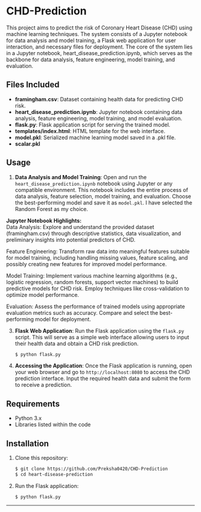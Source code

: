 # CHD-Prediction
This project aims to predict the risk of Coronary Heart Disease (CHD) using machine learning techniques. The system consists of a Jupyter notebook for data analysis and model training, a Flask web application for user interaction, and necessary files for deployment. The core of the system lies in a Jupyter notebook, heart_disease_prediction.ipynb, which serves as the backbone for data analysis, feature engineering, model training, and evaluation.

## Files Included

- **framingham.csv**: Dataset containing health data for predicting CHD risk.
- **heart_disease_prediction.ipynb**: Jupyter notebook containing data analysis, feature engineering, model training, and model evaluation.
- **flask.py**: Flask application script for serving the trained model.
- **templates/index.html**: HTML template for the web interface.
- **model.pkl**: Serialized machine learning model saved in a .pkl file.
- **scalar.pkl**

## Usage

1. **Data Analysis and Model Training**: Open and run the `heart_disease_prediction.ipynb` notebook using Jupyter or any compatible environment. This notebook includes the entire process of data analysis, feature selection, model training, and evaluation. Choose the best-performing model and save it as `model.pkl`. I have selected the Random Forest as my choice.

**Jupyter Notebook Highlights:**  
Data Analysis: Explore and understand the provided dataset (framingham.csv) through descriptive statistics, data visualization, and preliminary insights into potential predictors of CHD.

Feature Engineering: Transform raw data into meaningful features suitable for model training, including handling missing values, feature scaling, and possibly creating new features for improved model performance.

Model Training: Implement various machine learning algorithms (e.g., logistic regression, random forests, support vector machines) to build predictive models for CHD risk. Employ techniques like cross-validation to optimize model performance.

Evaluation: Assess the performance of trained models using appropriate evaluation metrics such as accuracy. Compare and select the best-performing model for deployment.

3. **Flask Web Application**: Run the Flask application using the `flask.py` script. This will serve as a simple web interface allowing users to input their health data and obtain a CHD risk prediction.

    ```bash
    $ python flask.py
    ```

4. **Accessing the Application**: Once the Flask application is running, open your web browser and go to `http://localhost:8080` to access the CHD prediction interface. Input the required health data and submit the form to receive a prediction.

## Requirements

- Python 3.x
- Libraries listed within the code

## Installation

1. Clone this repository:

    ```bash
    $ git clone https://github.com/Preksha0420/CHD-Prediction
    $ cd heart-disease-prediction
    ```

3. Run the Flask application:

    ```bash
    $ python flask.py
    ```

---
